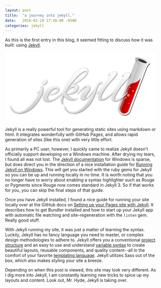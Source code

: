 ```yaml
---
layout: post
title:  "a journey into jekyll."
date:   2016-02-19 17:30:00 -0500
categories: jekyll
---
```


As this is the first entry in this blog, it seemed fitting to discuss how it was built: using [Jekyll](http://jekyllrb.com/).

![jekyll](/assets/images/jekyll-logo.png "Jekyll")

Jekyll is a really powerful tool for generating static sites using markdown or html.
It integrates wonderfully with GitHub Pages, and allows rapid generation of sites (like this one) with very little effort.

As primarily a PC user, however, I quickly came to realize Jekyll doesn't officially support developing on a Windows machine.
After drying my tears, I found all was not lost. The [Jekyll documentation](http://jekyllrb.com/docs/windows/) for Windows is sparse, but does direct you in the direction of a nice installation guide for [Running Jekyll on Windows](http://jekyll-windows.juthilo.com/). This will get you started with the ruby gems for Jekyll
so you can be up and running locally in no time. It is worth noting that you no longer have to worry about enabling a syntax highlighter such as Rouge or Pygments since
Rouge now comes standard in Jekyll 3. So if that works for you, you can skip the final steps of that guide.

Once you have Jekyll installed, I found a nice guide for running your site locally over at the GitHub docs on [Setting up your Pages site with Jekyll](https://help.github.com/articles/setting-up-your-pages-site-locally-with-jekyll/#running-jekyll). It describes how to get Bundler installed and how to start up
your Jekyll app with automatic file watching and site-regeneration with the `listen` gem. Really good stuff.

With Jekyll running my site, it was just a matter of learning the syntax. Luckily, Jekyll has no fancy language you need to master, or complex design methodologies to adhere to. Jekyll offers you a conventional [project structure](http://jekyllrb.com/docs/structure/) and an easy to use and understand [variable syntax](http://jekyllrb.com/docs/variables/) to create beautiful layouts, reusable components, and quality content--all in the comfort of your favorite [templating language](http://jekyllrb.com/docs/plugins/#converters-1). Jekyll utilizes Sass out of the box, which also makes styling your site a breeze. 

Depending on when this post is viewed, this site may look very different. As I dig more into Jekyll, I am constantly learning new tricks to spice up my layouts and content. Look out, Mr. Hyde, Jekyll is taking over.
